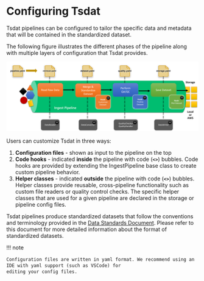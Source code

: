 # Configuring Tsdat

Tsdat pipelines can be configured to tailor the specific data and metadata that will be contained in the standardized
dataset.

The following figure illustrates the different phases of the pipeline along with multiple layers of configuration that
Tsdat provides.

![Tsdat pipelines provide multiple levels of configuration.](../figures/configuration.png)

Users can customize Tsdat in three ways:

1. **Configuration files** - shown as input to the pipeline on the top
2. **Code hooks** - indicated **inside** the pipeline with code (**`<>`**) bubbles. Code hooks are provided by extending
    the IngestPipeline base class to create custom pipeline behavior.
3. **Helper classes** - indicated **outside** the pipeline with code (**`<>`**) bubbles. Helper classes provide
    reusable, cross-pipeline functionality such as custom file readers or quality control checks. The specific helper
    classes that are used for a given pipeline are declared in the storage or pipeline config files.

Tsdat pipelines produce standardized datasets that follow the conventions and terminology provided in the
[Data Standards Document](https://github.com/ME-Data-Pipeline-Software/data_standards). Please refer to this document
for more detailed information about the format of standardized datasets.

!!! note

    Configuration files are written in yaml format. We recommend using an IDE with yaml support (such as VSCode) for
    editing your config files.
